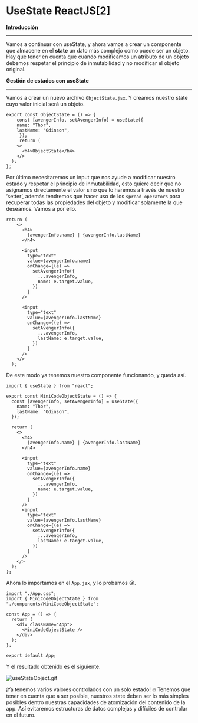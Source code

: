# UseState ReactJS[2]

**Introducción**

---

Vamos a continuar con useState, y ahora vamos a crear un componente que almacene en el **state** un dato más complejo como puede ser un objeto. Hay que tener en cuenta que cuando modificamos un atributo de un objeto debemos respetar el principio de inmutabilidad y no modificar el objeto original. 

**Gestión de estados con useState**

---

Vamos a crear un nuevo archivo `ObjectState.jsx`. Y creamos nuestro state cuyo valor inicial será un objeto.

```tsx
export const ObjectState = () => {
	const [avengerInfo, setAvengerInfo] = useState({
    name: "Thor",
    lastName: "Odinson",
	 });
	 return (
    <>
      <h4>ObjectState</h4>
    </>
  );
};
```

Por último necesitaremos un input que nos ayude a modificar nuestro estado y respetar el principio de inmutabilidad, esto quiere decir que no asignamos directamente el valor sino que lo haremos a través de nuestro ‘setter’, además tendremos que hacer uso de los `spread operators` para recuperar todas las propiedades del objeto y modificar solamente la que deseamos. Vamos a por ello.

```tsx
return (
    <>
      <h4>
        {avengerInfo.name} | {avengerInfo.lastName}
      </h4>

      <input
        type="text"
        value={avengerInfo.name}
        onChange={(e) =>
          setAvengerInfo({
            ...avengerInfo,
            name: e.target.value,
          })
        }
      />

      <input
        type="text"
        value={avengerInfo.lastName}
        onChange={(e) =>
          setAvengerInfo({
            ...avengerInfo,
            lastName: e.target.value,
          })
        }
      />
    </>
  );
```

De este modo ya tenemos nuestro componente funcionando, y queda así.

```tsx
import { useState } from "react";

export const MiniCodeObjectState = () => {
  const [avengerInfo, setAvengerInfo] = useState({
    name: "Thor",
    lastName: "Odinson",
  });

  return (
    <>
      <h4>
        {avengerInfo.name} | {avengerInfo.lastName}
      </h4>

      <input
        type="text"
        value={avengerInfo.name}
        onChange={(e) =>
          setAvengerInfo({
            ...avengerInfo,
            name: e.target.value,
          })
        }
      />
      <input
        type="text"
        value={avengerInfo.lastName}
        onChange={(e) =>
          setAvengerInfo({
            ...avengerInfo,
            lastName: e.target.value,
          })
        }
      />
    </>
  );
};
```

Ahora lo importamos en el `App.jsx`, y lo probamos 😝.

```tsx
import "./App.css";
import { MiniCodeObjectState } from "./components/MiniCodeObjectState";

const App = () => {
  return (
    <div className="App">
      <MiniCodeObjectState />
    </div>
  );
};

export default App;
```

Y el resultado obtenido es el siguiente.

![useStateObject.gif](UseState%20ReactJS%5B2%5D%20000c14d9fc79495da1a11b8dc18f8526/useStateObject.gif)

¡Ya tenemos varios valores controlados con un solo estado! 🔥 Tenemos que tener en cuenta que a ser posible, nuestros state deben ser lo más simples posibles dentro nuestras capacidades de atomización del contenido de la app. Así evitaremos estructuras de datos complejas y difíciles de controlar en el futuro.